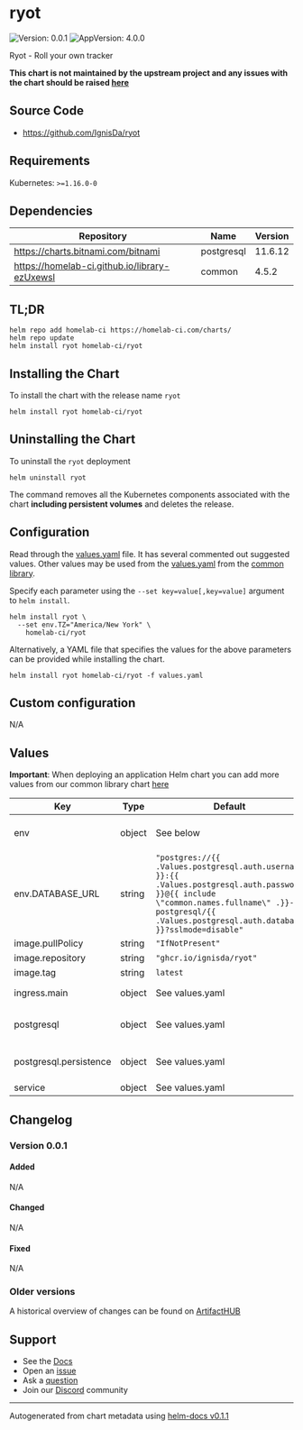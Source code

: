 # ryot

![Version: 0.0.1](https://img.shields.io/badge/Version-9.1.3-informational?style=flat-square) ![AppVersion: 4.0.0](https://img.shields.io/badge/AppVersion-1.8.0-informational?style=flat-square)

Ryot - Roll your own tracker

**This chart is not maintained by the upstream project and any issues with the chart should be raised [here](https://github.com/homelab-ci/charts/issues/new/choose)**

## Source Code

* <https://github.com/IgnisDa/ryot>

## Requirements

Kubernetes: `>=1.16.0-0`

## Dependencies

| Repository                            | Name | Version |
|---------------------------------------|------|---------|
| https://charts.bitnami.com/bitnami    | postgresql | 11.6.12 |
| https://homelab-ci.github.io/library-ezUxewsl | common | 4.5.2 |

## TL;DR

```console
helm repo add homelab-ci https://homelab-ci.com/charts/
helm repo update
helm install ryot homelab-ci/ryot
```

## Installing the Chart

To install the chart with the release name `ryot`

```console
helm install ryot homelab-ci/ryot
```

## Uninstalling the Chart

To uninstall the `ryot` deployment

```console
helm uninstall ryot
```

The command removes all the Kubernetes components associated with the chart **including persistent volumes** and deletes the release.

## Configuration

Read through the [values.yaml](./values.yaml) file. It has several commented out suggested values.
Other values may be used from the [values.yaml](https://github.com/homelab-ci/library-ezUxewsl/tree/main/charts/stable/common/values.yaml) from the [common library](https://github.com/homelab-ci/library-ezUxewsl/tree/main/charts/stable/common).

Specify each parameter using the `--set key=value[,key=value]` argument to `helm install`.

```console
helm install ryot \
  --set env.TZ="America/New York" \
    homelab-ci/ryot
```

Alternatively, a YAML file that specifies the values for the above parameters can be provided while installing the chart.

```console
helm install ryot homelab-ci/ryot -f values.yaml
```

## Custom configuration
N/A

## Values

**Important**: When deploying an application Helm chart you can add more values from our common library chart [here](https://github.com/homelab-ci/library-ezUxewsl/tree/main/charts/stable/common)

| Key                    | Type | Default                                                                                                                                                                                                 | Description |
|------------------------|------|---------------------------------------------------------------------------------------------------------------------------------------------------------------------------------------------------------|-------------|
| env                    | object | See below                                                                                                                                                                                               | See the following files for additional environment variables: https://ignisda.github.io/ryot/configuration.html |
| env.DATABASE_URL       | string | `"postgres://{{ .Values.postgresql.auth.username }}:{{ .Values.postgresql.auth.password }}@{{ include \"common.names.fullname\" .}}-postgresql/{{ .Values.postgresql.auth.database }}?sslmode=disable"` | Postgresql connection parameters. See [lib/pq](https://pkg.go.dev/github.com/lib/pq#hdr-Connection_String_Parameters) for more details. |
| image.pullPolicy       | string | `"IfNotPresent"`                                                                                                                                                                                        | image pull policy |
| image.repository       | string | `"ghcr.io/ignisda/ryot"`                                                                                                                                                                                | image repository |
| image.tag              | string | `latest`                                                                                                                                                                                                | image tag |
| ingress.main           | object | See values.yaml                                                                                                                                                                                         | Enable and configure ingress settings for the chart under this key. |
| postgresql             | object | See values.yaml                                                                                                                                                                                         | Enable and configure postgresql database subchart under this key.    For more options see [postgresql chart documentation](https://github.com/bitnami/charts/tree/master/bitnami/postgresql) |
| postgresql.persistence | object | See values.yaml                                                                                                                                                                                         | Enable and configure postgresql database subchart under this key.    For more options see [postgresql chart documentation](https://github.com/bitnami/charts/tree/master/bitnami/postgresql) |
| service                | object | See values.yaml                                                                                                                                                                                         | Configures service settings for the chart. |

## Changelog

### Version 0.0.1

#### Added

N/A

#### Changed

N/A

#### Fixed

N/A

### Older versions

A historical overview of changes can be found on [ArtifactHUB](https://artifacthub.io/packages/helm/homelab-ci/ryot?modal=changelog)

## Support

- See the [Docs](https://docs.homelab-ci.com/our-helm-charts/getting-started/)
- Open an [issue](https://github.com/homelab-ci/charts/issues/new/choose)
- Ask a [question](https://github.com/homelab-ci/organization/discussions)
- Join our [Discord](https://discord.gg/sTMX7Vh) community

----------------------------------------------
Autogenerated from chart metadata using [helm-docs v0.1.1](https://github.com/homelab-ci/helm-docs/releases/v0.1.1)
